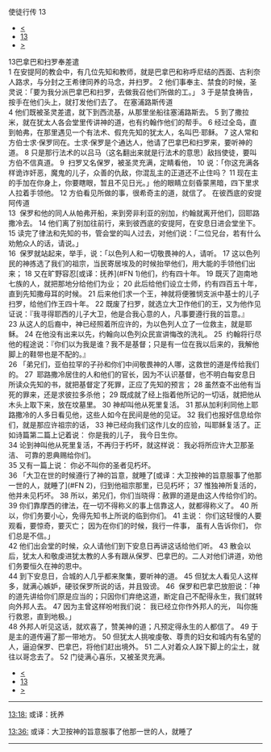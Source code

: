 ﻿





 使徒行传 13




* [<](bible/ACT12.md)
* [13](bible/ACT.md)
* [>](bible/ACT14.md)



 
13巴拿巴和扫罗奉差遣  
1 在安提阿的教会中，有几位先知和教师，就是巴拿巴和称呼尼结的西面、古利奈人路求，与分封之王希律同养的马念，并扫罗。 
2 他们事奉主、禁食的时候，圣灵说：「要为我分派巴拿巴和扫罗，去做我召他们所做的工。」 
3 于是禁食祷告，按手在他们头上，就打发他们去了。 在塞浦路斯传道  
4 他们既被圣灵差遣，就下到西流基，从那里坐船往塞浦路斯去。 
5 到了撒拉米，就在犹太人各会堂里传讲神的道，也有约翰作他们的帮手。 
6 经过全岛，直到帕弗，在那里遇见一个有法术、假充先知的犹太人，名叫巴·耶稣。 
7 这人常和方伯士求·保罗同在。士求·保罗是个通达人，他请了巴拿巴和扫罗来，要听神的道。 
8 只是那行法术的以吕马（这名翻出来就是行法术的意思）敌挡使徒，要叫方伯不信真道。 
9  扫罗又名保罗，被圣灵充满，定睛看他， 
10 说：「你这充满各样诡诈奸恶，魔鬼的儿子，众善的仇敌，你混乱主的正道还不止住吗？ 
11 现在主的手加在你身上，你要瞎眼，暂且不见日光。」他的眼睛立刻昏蒙黑暗，四下里求人拉着手领他。 
12 方伯看见所做的事，很希奇主的道，就信了。 在彼西底的安提阿传道  
13  保罗和他的同人从帕弗开船，来到旁非利亚的别加，约翰就离开他们，回耶路撒冷去。 
14 他们离了别加往前行，来到彼西底的安提阿，在安息日进会堂坐下。 
15 读完了律法和先知的书，管会堂的叫人过去，对他们说：「二位兄台，若有什么劝勉众人的话，请说。」  
16  保罗就站起来，举手，说：「以色列人和一切敬畏神的人，请听。 
17 这以色列民的神拣选了我们的祖宗，当民寄居埃及的时候抬举他们，用大能的手领他们出来； 
18 又在旷野容忍[或译：抚养](#FN
1)他们，约有四十年。 
19 既灭了迦南地七族的人，就把那地分给他们为业； 
20 此后给他们设立士师，约有四百五十年，直到先知撒母耳的时候。 
21 后来他们求一个王，神就将便雅悯支派中基士的儿子扫罗，给他们作王四十年。 
22 既废了扫罗，就选立大卫作他们的王，又为他作见证说：『我寻得耶西的儿子大卫，他是合我心意的人，凡事要遵行我的旨意。』 
23 从这人的后裔中，神已经照着所应许的，为以色列人立了一位救主，就是耶稣。 
24 在他没有出来以先，约翰向以色列众民宣讲悔改的洗礼。 
25  约翰将行尽他的程途说：『你们以为我是谁？我不是基督；只是有一位在我以后来的，我解他脚上的鞋带也是不配的。』  
26 「弟兄们，亚伯拉罕的子孙和你们中间敬畏神的人哪，这救世的道是传给我们的。 
27  耶路撒冷居住的人和他们的官长，因为不认识基督，也不明白每安息日所读众先知的书，就把基督定了死罪，正应了先知的预言； 
28 虽然查不出他有当死的罪来，还是求彼拉多杀他； 
29 既成就了经上指着他所记的一切话，就把他从木头上取下来，放在坟墓里。 
30 神却叫他从死里复活。 
31 那从加利利同他上耶路撒冷的人多日看见他，这些人如今在民间是他的见证。 
32 我们也报好信息给你们，就是那应许祖宗的话， 
33 神已经向我们这作儿女的应验，叫耶稣复活了。正如诗篇第二篇上记着说： 你是我的儿子， 我今日生你。  
34 论到神叫他从死里复活，不再归于朽坏，就这样说： 我必将所应许大卫那圣洁、 可靠的恩典赐给你们。  
35 又有一篇上说： 你必不叫你的圣者见朽坏。  
36 「大卫在世的时候遵行了神的旨意，就睡了[或译：大卫按神的旨意服事了他那一世的人，就睡了](#FN
2)，归到他祖宗那里，已见朽坏； 
37 惟独神所复活的，他并未见朽坏。 
38 所以，弟兄们，你们当晓得：赦罪的道是由这人传给你们的。 
39 你们靠摩西的律法，在一切不得称义的事上信靠这人，就都得称义了。 
40 所以，你们务要小心，免得先知书上所说的临到你们。 
41 主说： 你们这轻慢的人要观看，要惊奇，要灭亡； 因为在你们的时候，我行一件事， 虽有人告诉你们， 你们总是不信。」  
42 他们出会堂的时候，众人请他们到下安息日再讲这话给他们听。 
43 散会以后，犹太人和敬虔进犹太教的人多有跟从保罗、巴拿巴的。二人对他们讲道，劝他们务要恒久在神的恩中。  
44 到下安息日，合城的人几乎都来聚集，要听神的道。 
45 但犹太人看见人这样多，就满心嫉妒，硬驳保罗所说的话，并且毁谤。 
46  保罗和巴拿巴放胆说：「神的道先讲给你们原是应当的；只因你们弃绝这道，断定自己不配得永生，我们就转向外邦人去。 
47 因为主曾这样吩咐我们说： 我已经立你作外邦人的光， 叫你施行救恩，直到地极。」  
48 外邦人听见这话，就欢喜了，赞美神的道；凡预定得永生的人都信了。 
49 于是主的道传遍了那一带地方。 
50 但犹太人挑唆虔敬、尊贵的妇女和城内有名望的人，逼迫保罗、巴拿巴，将他们赶出境外。 
51 二人对着众人跺下脚上的尘土，就往以哥念去了。 
52 门徒满心喜乐，又被圣灵充满。 
* [<](bible/ACT12.md)
* [13](bible/ACT.md)
* [>](bible/ACT14.md)





---


[13:18:](#V18)
或译：抚养


[13:36:](#V36)
或译：大卫按神的旨意服事了他那一世的人，就睡了




---









